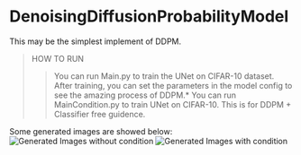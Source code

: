 # DenoisingDiffusionProbabilityModel
This may be the simplest implement of DDPM. <br>
> HOW TO RUN
>> You can run Main.py to train the UNet on CIFAR-10 dataset. After training, you can set the parameters in the model config to see the amazing process of DDPM.*
>> You can run MainCondition.py to train UNet on CIFAR-10. This is for DDPM + Classifier free guidence.

Some generated images are showed below:
![Generated Images without condition](./SampledImgs/)
![Generated Images with condition](./SampledImgs)

